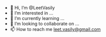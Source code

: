 - 👋 Hi, I’m @LeetVasily
- 👀 I’m interested in ...
- 🌱 I’m currently learning ...
- 💞️ I’m looking to collaborate on ...
- 📫 How to reach me <a href="mailto:leet.vasily@gmail.com">leet.vasily@gmail.com</a>

